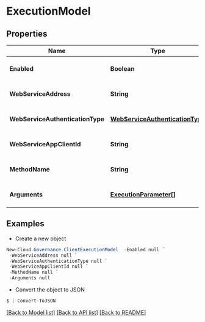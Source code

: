 # ExecutionModel
## Properties

Name | Type | Description | Notes
------------ | ------------- | ------------- | -------------
**Enabled** | **Boolean** |  | [optional] [default to null]
**WebServiceAddress** | **String** |  | [optional] [default to null]
**WebServiceAuthenticationType** | [**WebServiceAuthenticationType**](WebServiceAuthenticationType.md) |  | [optional] [default to null]
**WebServiceAppClientId** | **String** |  | [optional] [default to null]
**MethodName** | **String** |  | [optional] [default to null]
**Arguments** | [**ExecutionParameter[]**](ExecutionParameter.md) |  | [optional] [default to null]

## Examples

- Create a new object
```powershell
New-Cloud.Governance.ClientExecutionModel  -Enabled null `
 -WebServiceAddress null `
 -WebServiceAuthenticationType null `
 -WebServiceAppClientId null `
 -MethodName null `
 -Arguments null
```

- Convert the object to JSON
```powershell
$ | Convert-ToJSON
```


[[Back to Model list]](../README.md#documentation-for-models) [[Back to API list]](../README.md#documentation-for-api-endpoints) [[Back to README]](../README.md)

